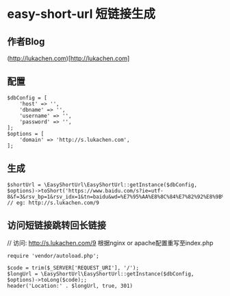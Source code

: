 # easy-short-url 短链接生成

## 作者Blog
(http://lukachen.com)[http://lukachen.com]

## 配置
```
$dbConfig = [
    'host' => '',
    'dbname' => '',
    'username' => '',
    'password' => '',
];
$options = [
    'domain' => 'http://s.lukachen.com',
];
```

## 生成
```
$shortUrl = \EasyShortUrl\EasyShortUrl::getInstance($dbConfig, $options)->toShort('https://www.baidu.com/s?ie=utf-8&f=3&rsv_bp=1&rsv_idx=1&tn=baidu&wd=%E7%95%AA%E8%8C%84%E7%82%92%E8%9B%8B&oq=%25E7%2595%25AA%25E8%258C%2584%25E7%2582%2592%25E8%259B%258B&rsv_pq=85934537000db9aa&rsv_t=3f59xqFrSv6jrDyrT1OVxtG9CRa0wGzUDKU3UBOsxxQkzFQqY9rZWnBIvQQ&rqlang=cn&rsv_enter=0&prefixsug=%25E7%2595%25AA%25E8%258C%2584%25E7%2582%2592%25E8%259B%258B&rsp=0');
// eg: http://s.lukachen.com/9
```

## 访问短链接跳转回长链接
// 访问: http://s.lukachen.com/9 根据nginx or apache配置重写至index.php

```index.php
require 'vendor/autoload.php';

$code = trim($_SERVER['REQUEST_URI'], '/');
$longUrl = \EasyShortUrl\EasyShortUrl::getInstance($dbConfig, $options)->toLong($code);;
header('Location:' . $longUrl, true, 301)
```
